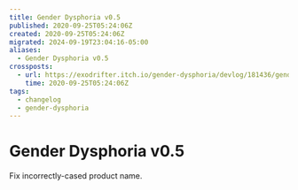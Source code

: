 ```yaml
---
title: Gender Dysphoria v0.5
published: 2020-09-25T05:24:06Z
created: 2020-09-25T05:24:06Z
migrated: 2024-09-19T23:04:16-05:00
aliases:
  - Gender Dysphoria v0.5
crossposts:
  - url: https://exodrifter.itch.io/gender-dysphoria/devlog/181436/gender-dysphoria-v05-released
    time: 2020-09-25T05:24:06Z
tags:
  - changelog
  - gender-dysphoria
---
```


# Gender Dysphoria v0.5

Fix incorrectly-cased product name.
